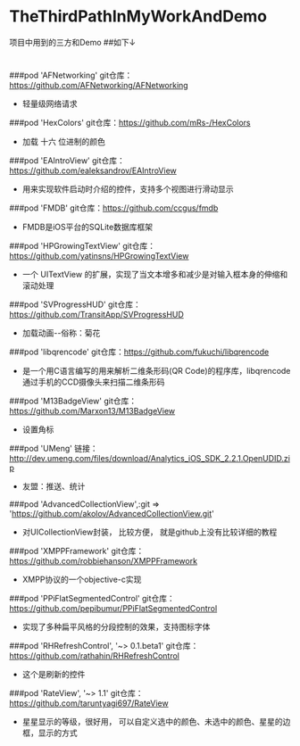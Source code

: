 # TheThirdPathInMyWorkAndDemo
项目中用到的三方和Demo
##如下↓
#
###pod 'AFNetworking'
git仓库：https://github.com/AFNetworking/AFNetworking
* 轻量级网络请求

###pod 'HexColors'
git仓库：https://github.com/mRs-/HexColors
* 加载 十六 位进制的颜色

###pod 'EAIntroView'
git仓库：https://github.com/ealeksandrov/EAIntroView
* 用来实现软件启动时介绍的控件，支持多个视图进行滑动显示

###pod 'FMDB'
git仓库：https://github.com/ccgus/fmdb
* FMDB是iOS平台的SQLite数据库框架

###pod 'HPGrowingTextView'
git仓库：https://github.com/yatinsns/HPGrowingTextView
* 一个 UITextView 的扩展，实现了当文本增多和减少是对输入框本身的伸缩和滚动处理

###pod 'SVProgressHUD'
git仓库：https://github.com/TransitApp/SVProgressHUD
* 加载动画--俗称：菊花

###pod 'libqrencode'
git仓库：https://github.com/fukuchi/libqrencode
* 是一个用C语言编写的用来解析二维条形码(QR Code)的程序库，libqrencode通过手机的CCD摄像头来扫描二维条形码

###pod 'M13BadgeView'
git仓库：https://github.com/Marxon13/M13BadgeView
* 设置角标

###pod 'UMeng'
链接：http://dev.umeng.com/files/download/Analytics_iOS_SDK_2.2.1.OpenUDID.zip
* 友盟：推送、统计

###pod 'AdvancedCollectionView',:git => 'https://github.com/akolov/AdvancedCollectionView.git'
* 对UICollectionView封装， 比较方便， 就是github上没有比较详细的教程

###pod 'XMPPFramework'
git仓库：https://github.com/robbiehanson/XMPPFramework
* XMPP协议的一个objective-c实现

###pod 'PPiFlatSegmentedControl'
git仓库：https://github.com/pepibumur/PPiFlatSegmentedControl
* 实现了多种扁平风格的分段控制的效果，支持图标字体

###pod 'RHRefreshControl', '~> 0.1.beta1'
git仓库：https://github.com/rathahin/RHRefreshControl
* 这个是刷新的控件

###pod 'RateView', '~> 1.1'
git仓库：https://github.com/taruntyagi697/RateView
* 星星显示的等级，很好用， 可以自定义选中的颜色、未选中的颜色、星星的边框，显示的方式


